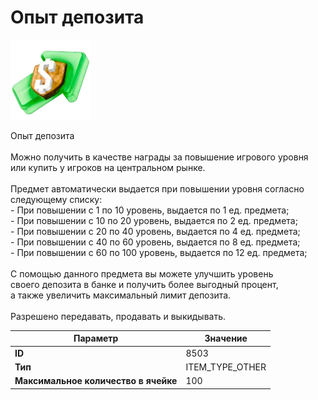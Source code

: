 # Опыт депозита

![Item Image](../img/8503.webp?raw=true)

Опыт депозита<br><br>Можно получить в качестве награды за повышение игрового уровня<br>или купить у игроков на центральном рынке.<br><br>Предмет автоматически выдается при повышении уровня согласно следующему списку:<br>- При повышении с 1 по 10 уровень, выдается по 1 ед. предмета;<br>- При повышении с 10 по 20 уровень, выдается по 2 ед. предмета;<br>- При повышении с 20 по 40 уровень, выдается по 4 ед. предмета;<br>- При повышении с 40 по 60 уровень, выдается по 8 ед. предмета;<br>- При повышении с 60 по 100 уровень, выдается по 12 ед. предмета;<br><br>С помощью данного предмета вы можете улучшить уровень<br>своего депозита в банке и получить более выгодный процент,<br>а также увеличить максимальный лимит депозита.<br><br>Разрешено передавать, продавать и выкидывать.


| Параметр | Значение |
|----------|----------|
| **ID** | 8503 |
| **Тип** | ITEM_TYPE_OTHER |
| **Максимальное количество в ячейке** | 100 |

